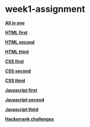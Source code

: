 # week1-assignment

<a href="https://github.com/qbica2/patika-all-in-one-" target="_blank">**All in one**</a>

<a href="https://github.com/qbica2/kodluyoruzilkrepo" target="_blank">**HTML first**</a>

<a href="https://github.com/qbica2/kodluyoruz-deneme1" target="_blank">**HTML second**</a>

<a href="https://github.com/qbica2/kodluyoruz.odev3" target="_blank">**HTML third**</a>

<a href="https://github.com/qbica2/kodluyoruz-css-odev1" target="_blank">**CSS first**</a>

<a href="https://github.com/qbica2/kodluyoruz-google" target="_blank">**CSS second**</a>

<a href="https://github.com/qbica2/kodluyoruz-google-current" target="_blank">**CSS third**</a>

<a href="https://github.com/qbica2/kodluyoruz-Javascript-Odev1" target="_blank">**Javascript first**</a>

<a href="https://github.com/qbica2/kodluyoruz-javascript-odev2" target="_blank">**Javascript second**</a>

<a href="https://github.com/qbica2/kodluyoruz-javascript-odev3" target="_blank">**Javascript third**</a>

<a href="https://github.com/qbica2/HackerRank-Javascript" target="_blank">**Hackerrank challenges**</a>
